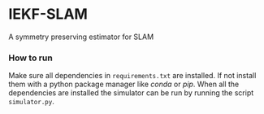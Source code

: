 # IEKF-SLAM
A symmetry preserving estimator for SLAM

### How to run
Make sure all dependencies in `requirements.txt` are installed.
If not install them with a python package manager like *conda* or *pip*.
When all the dependencies are installed the simulator can be run by running the
script `simulator.py`.
